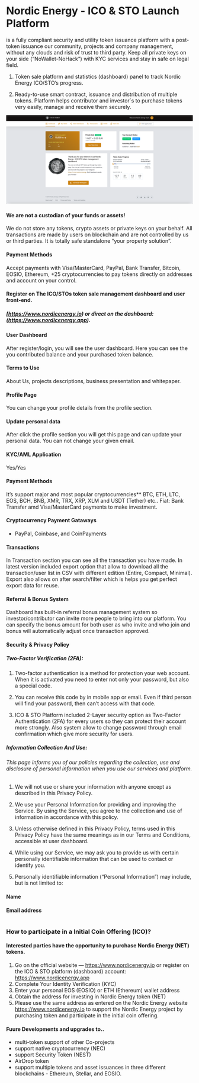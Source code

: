 

# Nordic Energy - ICO & STO Launch Platform

is a fully compliant security and utility token issuance platform with a post-token issuance our community, projects and company management, without any clouds and risk of trust to third party. Keep all private keys on your side (“NoWallet-NoHack”) with KYC services and stay in safe on legal field. 

1. Token sale platform and statistics (dashboard) panel to track Nordic Energy ICO/STO’s progress. 

2. Ready-to-use smart contract, issuance and distribution of multiple tokens. Platform helps contributor and investor´s to purchase tokens very easily, manage and receive them securely.


![Dashboard](docs/images/dashboard.png)



#### We are not a custodian of your funds or assets!

We do not store any tokens, crypto assets or private keys on your behalf. All transactions are made by users on blockchain and are not controlled by us or third parties. It is totally safe standalone “your property solution”.



#### Payment Methods

Accept payments with Visa/MasterCard, PayPal, Bank Transfer, Bitcoin, EOSIO, Ethereum, +25 cryptocurrencies to pay tokens directly on addresses and account on your control.



#### Register on The ICO/STOs token sale management dashboard and user front-end.

##### [https://www.nordicenergy.io) or direct on the dashboard: (https://www.nordicenergy.app).



#### User Dashboard

After register/login, you will see the user dashboard. Here you can see the you contributed balance and your purchased token balance.


#### Terms to Use

About Us, projects descriptions, business presentation and whitepaper.


#### Profile Page

You can change your profile details from the profile section.


#### Update personal data

After click the profile section you will get this page and can update your personal data. You can not change your given email.



#### KYC/AML Application

Yes/Yes


#### Payment Methods

It’s support major and most popular cryptocurrencies** BTC, ETH, LTC, EOS, BCH, BNB, XMR, TRX, XRP, XLM and USDT (Tether) etc.. Fiat: Bank Transfer amd Visa/MasterCard payments to make investment.



#### Cryptocurrency Payment Gataways

- PayPal, Coinbase, and CoinPayments


#### Transactions

In Transaction section you can see all the transaction you have made. In latest version included export option that allow to download all the transaction/user list in CSV with different edition (Entire, Compact, Minimal). Export also allows on after search/filter which is helps you get perfect export data for reuse.



#### Referral & Bonus System

Dashboard has built-in referral bonus management system so investor/contributor can invite more people to bring into our platform. You can specify the bonus amount for both user as who invite and who join and bonus will automatically adjust once transaction approved.



#### Security & Privacy Policy

##### Two-Factor Verification (2FA):

1. Two-factor authentication is a method for protection your web account. When it is activated you need to enter not only your password, but also a special code. 

2. You can receive this code by in mobile app or email. Even if third person will find your password, then can’t access with that code.

3. ICO & STO Platform included 2-Layer security option as Two-Factor Authentication (2FA) for every users so they can protect their account more strongly. Also system allow to change password through email confirmation which give more security for users.


##### Information Collection And Use:

###### This page informs you of our policies regarding the collection, use and disclosure of personal information when you use our services and platform.

1. We will not use or share your information with anyone except as described in this Privacy Policy.

2. We use your Personal Information for providing and improving the Service. By using the Service, you agree to the collection and use of information in accordance with this policy.

3. Unless otherwise defined in this Privacy Policy, terms used in this Privacy Policy have the same meanings as in our Terms and Conditions, accessible at user dashboard.

4. While using our Service, we may ask you to provide us with certain personally identifiable information that can be used to contact or identify you. 

5. Personally identifiable information (“Personal Information”) may include, but is not limited to:


#### Name

#### Email address


#


### How to participate in a Initial Coin Offering (ICO)?

#### Interested parties have the opportunity to purchase Nordic Energy (NET) tokens.


1.	Go on the official website — https://www.nordicenergy.io or register on the ICO & STO platform (dashboard) account: https://www.nordicenergy.app
3.	Complete Your Identity Verification (KYC)
4.	Enter your personal EOS (EOSIO) or ETH (Ethereum) wallet address
5.	Obtain the address for investing in Nordic Energy token (NET)
6.	Please use the same address as entered on the Nordic Energy website https://www.nordicenergy.io to support the Nordic    Energy project by purchasing token and participate in the initial coin offering. 



#### Fuure Developments and upgrades to..

- multi-token support of other Co-projects
- support native cryptocurrency (NEC)
- support Security Token (NEST)
- AirDrop token
- support multiple tokens and asset issuances in three different blockchains - Ethereum, Stellar, and EOSIO.

